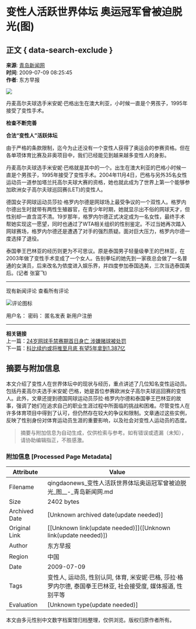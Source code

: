 # 变性人活跃世界体坛 奥运冠军曾被迫脱光(图)

## 正文 { data-search-exclude }


**来源**: [青岛新闻网](http://baoliao.qingdaonews.com/)  
**时间**: 2009-07-09 08:25:45  
**作者**: 东方早报

![](../../../images/attachement/jpg/site1/20090709/001d094935da0bbf7e8f11.jpg)

丹麦高尔夫球选手米安妮·巴格出生在澳大利亚，小时候一直是个男孩子，1995年接受了变性手术。

**检查不断完善**

**合法“变性人”活跃体坛**

由于严格的条款限制，迄今为止还没有一个变性人获得了奥运会的参赛资格。但在各单项体育比赛及非奥项目中，我们已经能见到越来越多变性人的身影。

丹麦高尔夫球选手米安妮·巴格就是其中的一个。出生在澳大利亚的巴格小时候一直是个男孩子，1995年接受了变性手术。2004年11月4日，巴格与另外35名女性运动员一道参加塔兰托高尔夫球大赛的资格，她也就此成为了世界上第一个能够参加欧洲女子高尔夫球巡回赛(LET)的变性人。

德国女子网球运动员莎拉·格罗内尔德是网球场上最受争议的一个双性人。格罗内尔德出生时就带有两性生殖器官，在青少年时期，她就显示出不俗的网球天才，但性别却一直含混不清。19岁那年，格罗内尔德正式决定成为一名女性，最终手术帮她实现这一愿望，同时也通过了WTA相关组织的性别鉴定。不过当她再次踏入网球赛场，格罗内尔德还是遭遇了对手的强烈质疑。面对巨大压力，格罗内尔德一度选择了退役。

泰国拳王巴林亚的经历则更为不可思议。原是泰国男子轻量级拳王的巴林亚，在2003年做了变性手术变成了一个女人。告别拳坛的她先到一家夜总会做了一名普通的女演员，后来改名为侬度进入娱乐界，并四度参加泰国选美，三次当选泰国美后。(记者 张宴飞)

---

现有新闻评论  查看所有评论

![评论图标](../../../images/34.files/ponglun01.gif)

用户名： 密码： 匿名发表 新用户注册

---

**相关链接**  
上一篇：[24岁网球手禁赛期首日身亡 涉嫌赌球被处罚](../08/content_8085975.htm)  
下一篇：[科比续约或将推至月底 有望5年拿到1.387亿](../08/content_8085978.htm)
<!-- tcd_original_link https://qingdaonews.com/content/2009-07/09/content_8086126_4.htm -->


## 摘要与附加信息

<!-- tcd_abstract -->
本文介绍了变性人在世界体坛中的现状与经历，重点讲述了几位知名变性运动员。包括丹麦高尔夫选手米安妮·巴格，她是首位参赛欧洲女子高尔夫球巡回赛的变性人。此外，文章还提到德国网球运动员莎拉·格罗内尔德和泰国拳王巴林亚的故事，强调了她们在追求自己的职业生涯过程中所面临的挑战和困难。尽管变性人在许多体育项目中得到了认可，但仍然存在较大的争议和限制。文章通过这些实例，反映了性别身份对体育运动员生涯的重要影响，以及社会对变性人运动员的态度。
<!-- tcd_abstract_end -->

> 摘要与附加信息为自动生成，仅供检索与参考。如有错误或遗漏（未知），请协助编辑指正，不胜感激。

### 附加信息 [Processed Page Metadata]

| Attribute       | Value                                  |
|-----------------|----------------------------------------|
| Filename        | qingdaonews_变性人活跃世界体坛奥运冠军曾被迫脱光_图__-_青岛新闻网.md                             |
| Size            | 2402 bytes                           |
| Archived Date   | [Unknown archived date(update needed)]                             |
| Original Link   | [[Unknown link(update needed)]]([Unknown link(update needed)])                       |
| Author          | 东方早报                               |
| Region          | 中国                               |
| Date            | 2009-07-09                                 |
| Tags            | 变性人, 运动员, 性别认同, 体育, 米安妮·巴格, 莎拉·格罗内尔德, 泰国拳王巴林亚, 社会接受度, 媒体报道, 性别平等                                 |
| Evaluation            | [Unknown type(update needed)]                                 |
<!-- tcd_table_end -->

本文由多元性别中文数字档案馆归档整理，仅供浏览。版权归原作者所有。

